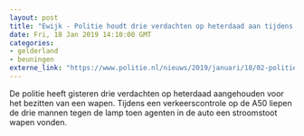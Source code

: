 ```yaml
---
layout: post
title: "Ewijk - Politie houdt drie verdachten op heterdaad aan tijdens een verkeerscontrole"
date: Fri, 18 Jan 2019 14:10:00 GMT
categories: 
- gelderland 
- beuningen 
externe_link: "https://www.politie.nl/nieuws/2019/januari/18/02-politie-houdt-drie-verdachten-op-heterdaad-aan-tijdens-een-verkeerscontrole.html"
---
```


De politie heeft gisteren drie verdachten op heterdaad aangehouden voor het bezitten van een wapen. Tijdens een verkeerscontrole op de A50 liepen de drie mannen tegen de lamp toen agenten in de auto een stroomstoot wapen vonden.
